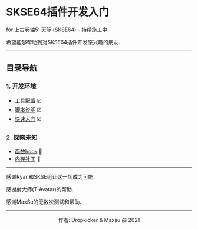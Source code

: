 # SKSE64插件开发入门
for 上古卷轴5: 天际 (SKSE64) - 持续施工中

希望能够帮助到对SKSE64插件开发感兴趣的朋友.

---
## 目录导航
### 1. 开发环境
- [工具配置](/docs/setup/Setup.md) :ballot_box_with_check:
- [脚本说明](/docs/setup/Script.md) :ballot_box_with_check:
- [快速入门](/docs/QuickStart.md) :ballot_box_with_check:

### 2. 探索未知
- [函数hook](/docs/tounknown/FuncHook.md) :black_square_button:
- [内存补丁](/docs/tounknown/MemPatch.md) :black_square_button:

---

感谢Ryan和SKSE组让这一切成为可能.

感谢射大师(T-Avatar)的帮助.

感谢MaxSu的无数次测试和帮助.

---
<p align="center">作者: Dropkicker & Maxsu @ 2021</p>
